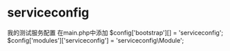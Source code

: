 # serviceconfig
我的测试服务配置
在main.php中添加
$config['bootstrap'][] = 'serviceconfig';
$config['modules']['serviceconfig'] = 'serviceconfig\Module';
